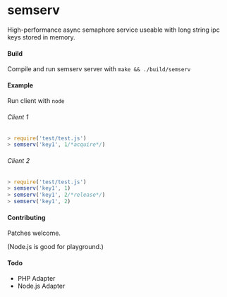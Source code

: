 # semserv
High-performance async semaphore service useable with long string ipc keys stored in memory.

#### Build

Compile and run semserv server with
`make && ./build/semserv`

#### Example

Run client with `node`

###### Client 1

```javascript
> require('test/test.js')
> semserv('key1', 1/*acquire*/)
```

###### Client 2

```javascript
> require('test/test.js')
> semserv('key1', 1)
> semserv('key1', 2/*release*/)
> semserv('key1', 2)
```

#### Contributing

Patches welcome.

(Node.js is good for playground.)

#### Todo

* PHP Adapter
* Node.js Adapter
